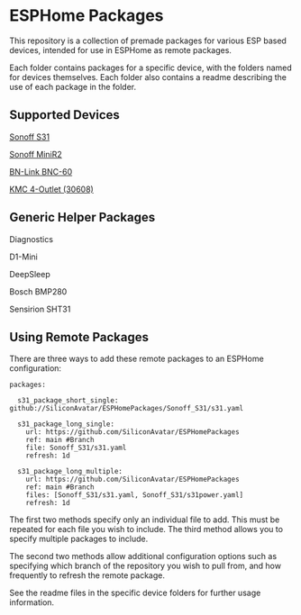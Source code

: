 # ESPHome Packages

This repository is a collection of premade packages for various ESP based devices, intended for use in ESPHome as remote packages.

Each folder contains packages for a specific device, with the folders named for devices themselves.
Each folder also contains a readme describing the use of each package in the folder.

## Supported Devices

[Sonoff S31](Sonoff_S31/)

[Sonoff MiniR2](Sonoff_MiniR2/)

[BN-Link BNC-60](BN-Link_BNC-60/)

[KMC 4-Outlet (30608)](KMC_30608/)

## Generic Helper Packages

Diagnostics

D1-Mini

DeepSleep

Bosch BMP280

Sensirion SHT31

## Using Remote Packages

There are three ways to add these remote packages to an ESPHome configuration:

```
packages:

  s31_package_short_single: github://SiliconAvatar/ESPHomePackages/Sonoff_S31/s31.yaml

  s31_package_long_single:
    url: https://github.com/SiliconAvatar/ESPHomePackages
    ref: main #Branch
    file: Sonoff_S31/s31.yaml
    refresh: 1d
    
  s31_package_long_multiple:
    url: https://github.com/SiliconAvatar/ESPHomePackages
    ref: main #Branch
    files: [Sonoff_S31/s31.yaml, Sonoff_S31/s31power.yaml]
    refresh: 1d
```

The first two methods specify only an individual file to add. This must be repeated for each file you wish to include.
The third method allows you to specify multiple packages to include.

The second two methods allow additional configuration options such as specifying which branch of the repository you wish to pull from, and how frequently to refresh the remote package.

See the readme files in the specific device folders for further usage information.
